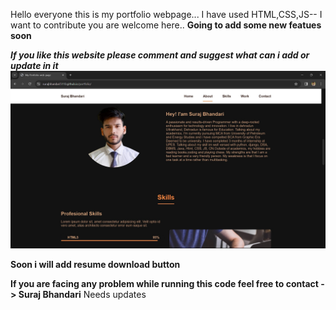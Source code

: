Hello everyone this is my portfolio webpage...
I have used HTML,CSS,JS--
I want to contribute you are welcome here..
**Going to add some new featues soon**

***If you like this website please comment and suggest what can i add or update in it***
![alt text](https://github.com/SurajBhandari5110/portfolio/blob/main/portfolio.jpg)

**Soon i will add resume download button**

**If you are facing any problem while running this code feel free to contact -> Suraj Bhandari**
Needs updates
